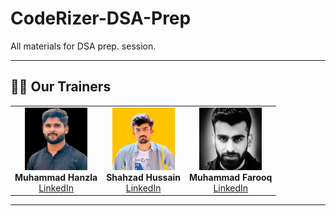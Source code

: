 # CodeRizer-DSA-Prep
All materials for DSA prep. session.

---

## 👨‍🏫 Our Trainers

<table>
  <tr>
    <td align="center">
      <img src="trainers/images/hanzla.jpg" width="100"><br>
      <b>Muhammad Hanzla</b><br>
      <a href="https://www.linkedin.com/in/muhammad-hanzla-787081279/">LinkedIn</a>
    </td>
    <td align="center">
      <img src="trainers/images/shahzad-image.jpeg" width="100"><br>
      <b>Shahzad Hussain</b><br>
      <a href="https://www.linkedin.com/in/shahzad-hussain-57672725b/">LinkedIn</a>
    </td>
    <td align="center">
      <img src="trainers/images/farooq-image.jpeg" width="100"><br>
      <b>Muhammad Farooq</b><br>
      <a href="https://www.linkedin.com/in/muhammad-farooq-489a16299/">LinkedIn</a>
    </td>
  </tr>
</table>

---

